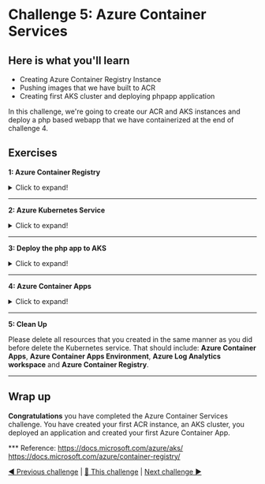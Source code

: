 # Challenge 5: Azure Container Services

## Here is what you'll learn

- Creating Azure Container Registry Instance
- Pushing images that we have built to ACR 
- Creating first AKS cluster and deploying phpapp application

In this challenge, we're going to create our ACR and AKS instances and deploy a php based webapp that we have containerized at the end of challenge 4.

## Exercises

**1: Azure Container Registry**
<details>
  <summary>Click to expand!</summary>

In this first task, we'll create a new [Azure Container Registry (ACR)](https://docs.microsoft.com/en-us/azure/container-registry/container-registry-intro) Instance. Azure Container Registry allows us to build, store, and manage container images and artifacts in a private registry for all types of container deployments. We're going to store 2 images that we've created at the end of the challenge 4. Let's get started. We'll complete this via the [Azure portal](https://docs.microsoft.com/en-us/azure/azure-portal/azure-portal-overview), so let's jump to https://portal.azure.com.
> TIP: You can set the language of your Azure portal navigating via the settings gear to the *Language + region* section. We suggest you set the portal to English since some of the more technical translations are less helpfull.


- Click the hamburger icon on the top left of the screen.
- Click **Create a resource** link.

![Image of where to find the "Create a resource" in the Azure portal](./img/acr1.png)


- Click **Container** on the left menu.
- Continue with the **Container Registry** option (this will most likely look a little different in your Azure portal)


![Image of where to find the "Container Registry" resource in the Azure portal](./img/acr2.png)


- Now we're on the **Create container registry** screen.
- Select the correct subscription. You might also need to create a new [resource group](https://docs.microsoft.com/en-us/azure/azure-resource-manager/management/manage-resource-groups-portal#what-is-a-resource-group) by selecting the **Create New** button and giving it a name. 
- Fill the other values.
  - Registry Name: Type in a unique name
  - Location: Select **North Europe**
  - Availability zones: off
  - SKU: Keep as is. **Standard**
- Click **Review + create**.

![Image of the "Create container registry" screen and where to find the input fields](./img/acr31.png)

- Click **Create** and finalize the ACR creation steps. 

![Image of the "Create container registry validation" screen and where to find the "create" button](./img/acr41.png)

- When done, click the **Go to resource** button and access newly created ACR instance.

![Image of the position of the "Go to resource" button](./img/acr5.png)

- Now it's time to get connection details of our ACR instance.
- Click **Access keys** on the left.
- Enable the **Admin user**.
- Copy the **Login server**, **Username** and **password** values into a text editor. We'll use these later.  

![Image of the position of the "Go to resource" button](./img/acr61.png)

- We have created an ACR instance and it's ready to store our images. Let's turn back to the Terminal and push images that we have created before.
- First, let's get logged out from our current registry. 
Type: 
```shell
$ docker logout
```
Output will be something like:
```shell
Removing login credentials for https://index.docker.io/v1/
```

- It's time log into our newly created ACR instance. Replace *LoginServer* = *acr_login_url*, *Username* and *Password* with the values you copied to a text editor before.

Type: 
```shell
$ docker login acr_login_url -u Username -p Password
```
Output will be something like:
```shell
WARNING! Using --password via the CLI is insecure. Use --password-stdin.
Login Succeeded
```

- We successfully logged in. This means that from now on we can push images to this registry. But to be able to do that, we have to retag the images that we have created at the end of the challenge 4. Simply out, we have to add new tags to them, in this format  ```registry_url/repository_name:tag```. Let's do that.
- First, let's list all the images on the system. 

Type: 
```shell
$ docker image ls
```
Output will be something like:
```shell

REPOSITORY                TAG                 IMAGE ID            CREATED             SIZE
=======
REPOSITORY            TAG                 IMAGE ID            CREATED             SIZE

your_dockerhub_id/mysql   v1                  2dfc8038fc98        13 hours ago        448MB
your_dockerhub_id/php     v1                  53959f571f38        13 hours ago        484MB
```
- There should be 2 images that we have created at the end of the challenge 4. They were tagged as your_dockerhub_id/mysql:v1 and your_dockerhub_id/php:v1. We're gonna add new tags to these images. 

Type: 
```shell
$ docker image tag your_dockerhub_id/php:v1 acr_login_url/php:v1
$ docker image tag your_dockerhub_id/mysql:v1 acr_login_url/mysql:v1
```
- Let's list all the images on the system and check these newly added tags.
Type: 
```shell
$ docker image ls
```
Output will be something like:
```shell

REPOSITORY              TAG                 IMAGE ID            CREATED             SIZE
your_dockerhub_id/mysql v1                  2dfc8038fc98        13 hours ago        448MB
your_dockerhub_id/php   v1                  53959f571f38        13 hours ago        484MB
acr_login_url/mysql     v1                  2dfc8038fc98        13 hours ago        448MB
acr_login_url/php       v1                  53959f571f38        13 hours ago        484MB
```

- Now we can push these images to the ACR.

Type: 
```shell
$ docker image push acr_login_url/php:v1
```
Output will be something like:
```shell
The push refers to repository [acr_login_url/php]
ef135f6687e4: Pushed
906d50a6011e: Pushed
74bbc08fe8c6: Pushed
90745e8b7e7b: Pushed
a5fa399e1d62: Pushed
4d03ed8f1ffa: Pushed
b5c4094c6b8e: Pushed
a2631c469b37: Pushed
31a253c57a1c: Pushed
22678990c57c: Pushed
f75b06f87220: Pushed
3ef0156771b5: Pushed
c7ba9188a7f6: Pushed
b325a1cca10d: Pushed
7edde2b8acef: Pushed
65bff11b305b: Pushed
de5ed450c2e9: Pushed
8bf7a47284aa: Pushed
d0f104dc0a1f: Pushed
v1: digest: sha256:3e49eee893ac4eedf9b945a0f1e2bfde431e5862d18bb4d9fbe6e2c87c35e67c size: 4285
```

Type: 
```shell
$ docker image push acr_login_url/mysql:v1
```
Output will be something like:
```shell
The push refers to repository [acr_login_url/mysql]
ce1b5c35832c: Pushed
f6bef35c0067: Pushed
a6ea401b7864: Pushed
94bd7d7999de: Pushed
8df989cb6670: Pushed
f358b00d8ce7: Pushed
ae39983d39c4: Pushed
b55e8d7c5659: Pushed
e8fd11b2289c: Pushed
e9affce9cbe8: Pushed
316393412e04: Pushed
d0f104dc0a1f: Mounted from php
v1: digest: sha256:929ac51065d473c23229f1f85be02b854aaab147d1ebaa018884f1a5ee455b4f size: 2828
```

- Turn back to the Azure portal and confirm that these images were pushed and stored in the ACR. 
- We successfully re-tagged our images and pushed them to newly created ACR. Image part has been completed. 

![](./img/acr11.png)

Please keep the ACR you created. We will use it in the next task.
</details>

***
**2: Azure Kubernetes Service**
<details>
  <summary>Click to expand!</summary>

It's time to create our first AKS cluster.  

- On the portal, find your Resource Group and on the overview screen click **+ Create**. 

![](./img/acr121.png)

- Under the the **Containers** click **Kubernetes Service** and after that hit **Create**.
  > This view might have changed. In that case you can just enter "Kubernetes Service" into the search bar.

<img src="./img/acr13.png">

- Select your subscription and your resource group (this should be prefilled already). 
- Fill in the other values
  - Cluster preset configuration: **Dev/Test($)**
  - Kubernetes cluster name: Type a unique name
  - Region: Select **North Europe**
  - Availability zones: None
  - Kubernetes version: Leave as is
  - API server availability: 99.5%
  - Node size: **Standard B4ms** (this should be selected already. You can also size down to a **Standard B2ms**.)
  - Scale method: leave as is
  - Node count range: leave as is
- Click **Integrations**.

![](./img/acr141.png)

- For Container registry select the ACR instance that we created a few minutes ago.
- Click **Review + create**.

![](./img/acr151.png)

- Click **Create** and wait until it has been successfully created. 
  
![](./img/acr171.png)

<img src="./img/acr18.png">

- Congrats. You have successfully built your first AKS cluster. In the next step we will use this cluster.
</details>

***
**3: Deploy the php app to AKS**
<details>
  <summary>Click to expand!</summary>

Now it's time to deploy our php app to AKS cluster. 

- We're gonna use the [**kubectl**](https://kubernetes.io/docs/reference/generated/kubectl/kubectl-commands) tool to manage our Kubernetes cluster. Kubernetes command-line tool, ```kubectl```, allows us to run commands against Kubernetes clusters. We can use ```kubectl``` to deploy applications, inspect and manage cluster resources, and view logs. You can either install [```kubectl```](https://kubernetes.io/docs/tasks/tools/) in your terminal or you can use **Azure Cloud Shell** where ```kubectl``` is already installed. 
If you are going with the first option, execute the next 3 steps:
- Click **Cloud Shell** icon on the top left right side of the portal screen and open it. 
  ![](./img/acr01.png)
- The first time you open the **Cloud Shell** you might need to create a Storage Account. This will persist data for the shell. Just follow the instructions delivered to you from the portal.
- Once the **Cloud Shell** is up and running you can select between **PowerShell** and **Bash**. Select **Bash** and wait till the shell is up and running. 

When you interact with an AKS cluster using the kubectl, a configuration file is used that defines cluster connection information. This configuration file is typically stored in ~/.kube/config. Multiple clusters can be defined in this kubeconfig file. ```az aks get-credentials``` lets you get access to the credentials for an AKS cluster and merges them into the kubeconfig file. Now we use this command and merge the credentials into our kubeconfig file. Thus we can manage our Kubernetes cluster. 

Type (remember to enter your *resource_group_name* and your *aks_cluster_name*): 
```shell
$ az aks get-credentials --resource-group resource_group_name --name aks_cluster_name
```
Output will be something like:
```shell
Merged "aks_cluster_name" as current context in /home/username/.kube/config
```
- We have merged the config. It's time to check if kubectl works properly. Let's list all the nodes in the cluster. 

Type: 
```shell
$ kubectl get nodes
```
Output will be something like:
```shell
NAME                                STATUS   ROLES   AGE   VERSION
aks-agentpool-10704589-vmss000000   Ready    agent   26m   v1.16.13
aks-agentpool-10704589-vmss000001   Ready    agent   26m   v1.16.13
aks-agentpool-10704589-vmss000002   Ready    agent   26m   v1.16.13
```

- It seems that our cluster is ready. Let's deploy our app. 

<img src="./img/acr19.png">

- There are 2 ways to spin up Kubernetes resources. The imperative method - basically using command line. But there’s an easier and more useful way to do it: The declarative method - creating configuration files using YAML. Most of the things you can deploy to a Cluster in Kubernetes can be described as a YAML file. YAML is a human-readable text-based format that let’s us easily specify configuration-type information by using a combination of maps of name-value pairs and lists of items.
- We have created a YAML file to create 2 deployment and 2 service objects. All the config that is needed to create these objects are defined in this YAML file. But what is a deployment, what is a service? These are the object types that you can create on Kubernetes. Simply, deployment object is our application and service object is an end-point that exposes this application to other services or external users. But all of these are Kubernetes related topics and we won't cover them today. We have a full Kubernetes day, there you can get all the information related to Kubernetes. Today, we're gonna only deploy this application and that's all. 
- So first let's open the YAML file. Go to ```day6/apps/kube``` folder and open ```app.yaml``` on a text editor. 
- There are 2 lines that you have to update here. Go to line 19 and 66 and update the ACR url with your own.
```
19-->image: name_you_chose.azurecr.io/mysql:v1
66-->image: name_you_chose.azurecr.io/php:v1
```
After that, copy whole text and turn back to **Cloud Shell**
- Now type ```code app.deploy``` or ```code app.yaml``` to create a file and open built-in text editor. 
- In the text editor type CTRL-V to paste the text that you copied a few minutes ago. 
- Press CTRL-S to save the changes. Now our yaml file is ready.  


<img src="./img/acr20.png">

- It's finally time to deploy our application. 

Type: 
```shell
$ kubectl apply -f app.yaml # or app.deploy based on your filename. 
```
Output will be something like:
```shell
deployment.apps/mysqldb created
service/mysqldb created
deployment.apps/phpapp created
service/phpapp created
```

- 2 deployments and 2 services have been created. Let's check if pods are running or not.


Type: 
```shell
$ kubectl get pods 
```
Output will be something like:
```shell
NAME                                                       READY   STATUS    RESTARTS   AGE
mysqldb-df67cc945-ctfqg                            1/1     Running   0                  1m
phpapp-df67cc945-s5z6n                             1/1     Running   0                  1m
```
- Type couple of times ```kubectl get pods``` till the statuses turn ```Running```.

<img src="./img/acr21.png">

- Congratulations! We did successfully deploy the application to our AKS cluster. Let's access it and see if it works properly. To be able to do that we have to get the external ip address of the phpapp service. 

Type: 
```shell
$ kubectl get svc
```
Output will be something like:
```shell
NAME                                       TYPE           CLUSTER-IP     EXTERNAL-IP      PORT(S)    AGE
mysqldb                                    ClusterIP      10.0.250.27    <none>           80/TCP     48d
phpapp                                     LoadBalancer   10.0.243.220   51.145.177.190   80/TCP     47d
kubernetes                                 ClusterIP      10.0.0.1       <none>           443/TCP    59d
```
- Copy the external ip address of the phpapp service. 

<img src="./img/acr22.png">

- Open a web browser and visit the site published via the copied ip address. 
- Fill the form and add a new record. If you get **Successfully created**  message when you click add, this means that everything works perfectly. 

<img src="./img/acr23.png">

<img src="./img/acr24.png">

<img src="./img/acr25.png">

When you complete the challenge, please don't forget to delete the resources that you have created. Via the portal, find the resource group that you have created at the beginning of this challenge or used as it was provided to you. Find the **Kubernetes service** that you have created in this resource group select it and press the **Delete** button. You need to confirm your choice
<img src="./img/acr09.png">
</details>

***

**4: Azure Container Apps**
<details>
  <summary>Click to expand!</summary>

For this part we will have a look at the [Azure Container Apps (ACA)](https://docs.microsoft.com/en-us/azure/container-apps/overview). 

- We will use our first docker image for this. So on your local terminal enter ```docker images ls``` to make sure the "username/firstimage:latest" repository is still there.
- Again we will add new tags
```shell
docker image tag your_dockerhub_id/firstimage:latest acr_login_url/firstimage:v1
```
- And than push it to our Azure Container Registry
```shell
docker image push acr_login_url/firstimage:v1
```

- Check in the portal if the image is now in the ACR as you have done in the 2nd task.

- After that, still in the portal, find your Resource Group and on the overview screen click **+ Create**. 

![](./img/acr121.png)

- Under the the **Containers** click **Container App** and after that hit **Create**.
  > This view might have changed. In that case you can just enter "Container App" into the search bar.

- Click **Create**

- Make sure the right Subscription and Resource group are selected on the *Create Container App* screen
- Fill in the other values:
  - Container app name: Type a unique name
  - Region: Select **North Europe**
  - Container Apps Environment: Leave as is

- Click **App settings**. Since we already have images in our Image Registry let's go ahead and use them.

![](./img/acr06.png)

- Make the following settings
  - Use quickstart image: unselect :black_square_button:
  - Name: give the container a name
  - Image source: **Azure Container Registry**
  - Registry: select your ACR --> **something.azurecr.io**
  - Image: **firstimage**
  - Image tag: **v1**
  - Command override: leave empty
  - CPU and Memory: **0.25 CPU cores, 0.5 Gi memory**
  - HTTP Ingress: Enabled :white_check_mark:
  - Ingress traffic: **Accepting traffic from anywhere**
  - Target port: **80**


- Hit **Review + create** and on the Overview screen check if everything is correct and hit **Create**


![](./img/acr07.png)

- This might take a while. If the deployment is ready hit **Go to resource**

- On the Overview screen of your newly created ACA find the **Application Url** and click on it.

![](./img/acr08.png)

**Congrats!!! You have deployed your first image in an Azure Container App.**

</details>

***

**5: Clean Up**

Please delete all resources that you created in the same manner as you did before delete the Kubernetes service.
That should include: **Azure Container Apps**, **Azure Container Apps Environment**, **Azure Log Analytics workspace** and **Azure Container Registry**.

***
## Wrap up

__Congratulations__ you have completed the Azure Container Services challenge. You have created your first ACR instance, an AKS cluster, you deployed an application and created your first Azure Container App. 

*** Reference: https://docs.microsoft.com/azure/aks/ https://docs.microsoft.com/azure/container-registry/

[◀ Previous challenge](./challenge4.md) | [🔼 This challenge](./challenge5.md) | [Next challenge ▶](./challenge6.md)
